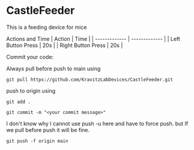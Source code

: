 # CastleFeeder
This is a feeding device for mice

Actions and Time
| Action  | Time |
| ------------- | ------------- |
| Left Button Press  | 20s  |
| Right Button Press  | 20s  |



Commit your code:


Always pull before push to main using 
```
git pull https://github.com/KravitzLabDevices/CastleFeeder.git 
```
push to origin using 
``` 
git add . 
```

```
git commit -m "<your commit message>" 
```
I don't know why I cannot use push -u here and have to force push. but If we pull before push it will be fine. 

```
git push -f origin main 
```

